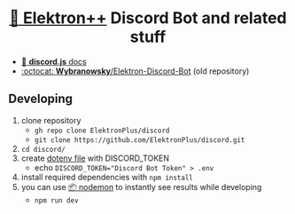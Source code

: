 <div align="center">
  <h1><a href="https://github.com/ElektronPlus">🤖 Elektron++</a> Discord Bot and related stuff</h2>
</div>

- [📔 **discord.js** docs](https://discord.js.org/#/docs)
- [:octocat: **Wybranowsky**/Elektron-Discord-Bot](https://github.com/Wybranowsky/Elektron-Discord-Bot) (old repository)

## Developing
1. clone repository
    - `gh repo clone ElektronPlus/discord`
    - `git clone https://github.com/ElektronPlus/discord.git`
2. `cd discord/`
3. create [dotenv file](https://www.npmjs.com/package/dotenv) with DISCORD_TOKEN
    - echo `DISCORD_TOKEN="Discord Bot Token" > .env`
4. install required dependencies with `npm install`
5. you can use [📦 nodemon](https://www.npmjs.com/package/nodemon) to instantly see results while developing
    - `npm run dev`
